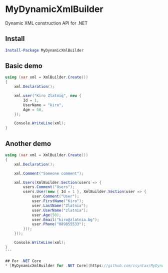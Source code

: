 # MyDynamicXmlBuilder
Dynamic XML construction API for .NET

## Install

```powershell
Install-Package MyDynamicXmlBuilder
```

## Basic demo
```cs
using (var xml = XmlBuilder.Create())
{
	xml.Declaration();

    xml.user("Kiro Zlatniq", new {
        Id = 1,
        UserName = "kiro",
        Age = 50,
    });

    Console.WriteLine(xml);
}  
```

## Another demo

````cs
using (var xml = XmlBuilder.Create())
{
    xml.Declaration();

    xml.Comment("Someone comment");

    xml.Users(XmlBuilder.Section(users => {
        users.Comment("Users");
        users.User(new { Id = 1 }, XmlBuilder.Section(user => {
            user.Comment("User");
            user.FirstName("Kiro");
            user.LastName("Zlatnia");
            user.UserName("zlatnia");
            user.Age(50);
            user.Email("kiro@zlatnia.bg");
            user.Phone("089855533");
        }));
    }));

	Console.WriteLine(xml);
}
```

## For .NET Core
* [MyDynamicXmlBuilder for .NET Core](https://github.com/csyntax/MyDynamicXmlBuilder.DotNetCore)